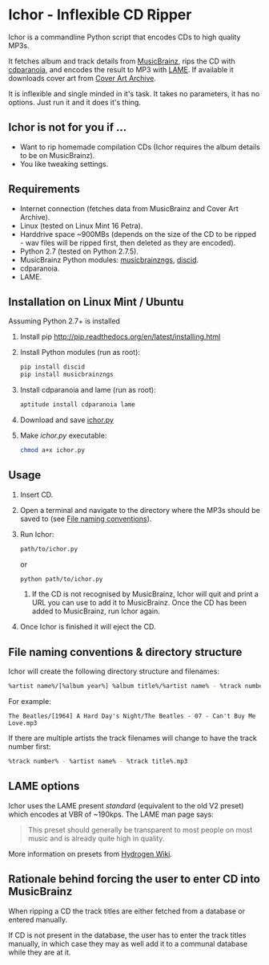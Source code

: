 Ichor - Inflexible CD Ripper
=====

Ichor is a commandline Python script that encodes CDs to high quality MP3s.

It fetches album and track details from [MusicBrainz](https://musicbrainz.org), rips the CD with [cdparanoia](https://www.xiph.org/paranoia/), and encodes the result to MP3 with [LAME](http://lame.sf.net). If available it downloads cover art from [Cover Art Archive](https://coverartarchive.org/).

It is inflexible and single minded in it's task. It takes no parameters, it has no options. Just run it and it does it's thing.

## Ichor is not for you if ...
* Want to rip homemade compilation CDs (Ichor requires the album details to be on MusicBrainz).
* You like tweaking settings.

## Requirements
* Internet connection (fetches data from MusicBrainz and Cover Art Archive).
* Linux (tested on Linux Mint 16 Petra).
* Harddrive space ~900MBs (depends on the size of the CD to be ripped - wav files will be ripped first, then deleted as they are encoded).
* Python 2.7 (tested on Python 2.7.5).
* MusicBrainz Python modules: [musicbrainzngs](http://python-musicbrainzngs.readthedocs.org/en/latest/), [discid](http://python-discid.readthedocs.org/en/latest/).
* cdparanoia.
* LAME.

## Installation on Linux Mint / Ubuntu
Assuming Python 2.7+ is installed

1. Install pip http://pip.readthedocs.org/en/latest/installing.html
2. Install Python modules (run as root):

    ````bash
    pip install discid
    pip install musicbrainzngs
    ````
    
3. Install cdparanoia and lame (run as root):

    ````bash
    aptitude install cdparanoia lame
    ````
4. Download and save [ichor.py](https://raw.githubusercontent.com/rvavruch/ichor/master/ichor.py)
5. Make _ichor.py_ executable:

    ````bash
    chmod a+x ichor.py
    ````

## Usage
1. Insert CD.
2. Open a terminal and navigate to the directory where the MP3s should be saved to (see [File naming conventions](https://github.com/rvavruch/ichor/blob/master/README.md#file-naming-conventions--directory-structure)).
3. Run Ichor:

    ````bash
    path/to/ichor.py
    ````
    or
    
    ````bash
    python path/to/ichor.py
    ````
    
    1. If the CD is not recognised by MusicBrainz, Ichor will quit and print a URL you can use to add it to MusicBrainz. Once the CD has been added to MusicBrainz, run Ichor again.
4. Once Ichor is finished it will eject the CD.

## File naming conventions & directory structure
Ichor will create the following directory structure and filenames:

````bash
%artist name%/[%album year%] %album title%/%artist name% - %track number% - %track title%.mp3
````
For example:
````
The Beatles/[1964] A Hard Day's Night/The Beatles - 07 - Can't Buy Me Love.mp3
````

If there are multiple artists the track filenames will change to have the track number first:
````bash
%track number% - %artist name% - %track title%.mp3
````

## LAME options
Ichor uses the LAME present _standard_ (equivalent to the old V2 preset) which encodes at VBR of ~190kps. The LAME man page says:

> This preset should generally be transparent to most people on most music and is already quite high in quality.

More information on presets from [Hydrogen Wiki](http://wiki.hydrogenaud.io/index.php?title=LAME#Recommended_settings_details).

## Rationale behind forcing the user to enter CD into MusicBrainz

When ripping a CD the track titles are either fetched from a database or entered manually.

If CD is not present in the database, the user has to enter the track titles manually, in which case they may as well add it to a communal database while they are at it.

